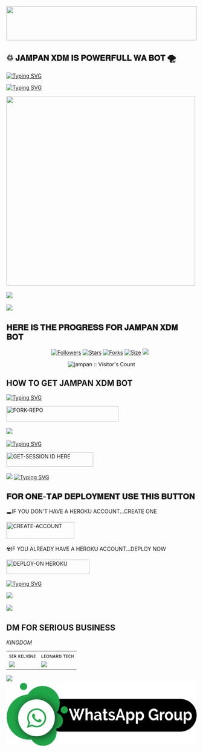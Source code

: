 <img src="https://i.imgur.com/dBaSKWF.gif" height="90" width="100%">

## ♲ 𝐉𝐀𝐌𝐏𝐀𝐍 𝐗𝐃𝐌 𝐈𝐒 𝐏𝐎𝐖𝐄𝐑𝐅𝐔𝐋𝐋 𝐖𝐀 𝐁𝐎𝐓 🌪

[![Typing SVG](https://readme-typing-svg.herokuapp.com?font=Rockstar-ExtraBold&size=30&pause=1000&color=0000FF&center=true&vCenter=true&width=815&height=60&lines=▇+▇+▇+▇+▇+▇+▇)](https://git.io/typing-svg) 




[![Typing SVG](https://readme-typing-svg.herokuapp.com?font=Rockstar-ExtraBold&size=30&pause=1000&color=0000FF&center=true&vCenter=true&width=815&height=60&lines=𝐉𝐀𝐌𝐏𝐀𝐍+𝐗𝐃𝐌+💠+𝐂𝐑𝐄𝐀𝐓𝐄𝐃+𝐁𝐘+𝐊𝐄𝐋𝐕𝐈𝐍)](https://git.io/typing-svg) 

<p align="centre"><img src="https://files.catbox.moe/uj4jzr.jpg" width="500" height="500" />




<a><img src='https://i.imgur.com/LyHic3i.gif'/></a>


<a><img src='https://i.imgur.com/LyHic3i.gif'/></a>

## 𝐇𝐄𝐑𝐄 𝐈𝐒 𝐓𝐇𝐄 𝐏𝐑𝐎𝐆𝐑𝐄𝐒𝐒 𝐅𝐎𝐑 𝐉𝐀𝐌𝐏𝐀𝐍 𝐗𝐃𝐌 𝐁𝐎𝐓 


<p align="center">
<a href="https://github.com/JAMPAN47/followers"><img title="Followers" src="https://img.shields.io/github/followers/JAMPAN47?color=yellow&style=flat-square"></a>
<a href="https://github.com/JAMPAN47/KELVIN-XDM/stargazers/"><img title="Stars" src="https://img.shields.io/github/stars/JAMPAN47/KELVIN-XDM?color=yellow&style=flat-square"></a>
<a href="https://github.com/JAMPAN47/KELVIN-XDM/network/members"><img title="Forks" src="https://img.shields.io/github/forks/JAMPAN47/KELVIN-XDM?color=yellow&style=flat-square"></a>
<a href="https://github.com/JAMPAN47/KELVIN-XDM/"><img title="Size" src="https://img.shields.io/github/repo-size/JAMPAN47/KELVIN-XDM?style=flat-square&color=yellow"></a>
<a href="https://github.com/JAMPAN47/KELVIN-XDM/graphs/commit-activity"><img height="20" src="https://img.shields.io/badge/Maintained%3F-yes-red.svg"></a>&nbsp;&nbsp;
</p>
<p align='center'>
</p>

 <p align="center"><img src="https://profile-counter.glitch.me/{KELVIN-XDM}/count.svg" alt="jampan :: Visitor's Count" old_src="https://profile-counter.glitch.me/{jampan}/count.svg" /></p>






## HOW TO GET JAMPAN XDM BOT

  
[![Typing SVG](https://readme-typing-svg.herokuapp.com?font=Rockstar-ExtraBold&color=green&lines=𝗙𝗢𝗥𝗞+𝗔𝗡𝗗+𝗦𝗧𝗔𝗥+𝗥𝗘𝗣𝗢)](https://git.io/typing-svg)
 

  
   
   <a href="https://github.com/JAMPAN47/KELVIN-XDM/fork"><img title="FORK-REPO" src="https://img.shields.io/badge/FORK-REPO-h?color=yellow&style=for-the-badge&logo=tesla" width="297" height="40.45"/></a></p>


<a><img src='https://i.imgur.com/LyHic3i.gif'/></a>

 
 
[![Typing SVG](https://readme-typing-svg.herokuapp.com?font=Rockstar-ExtraBold&color=white&lines=𝗦𝗘𝗦𝗦𝗜𝗢𝗡+𝗜𝗗+𝗦𝗜𝗧𝗘+𝗜𝗦+𝗛𝗘𝗥𝗘)](https://git.io/typing-svg)
 


  <a href="https://leonard-session-496x.onrender.com/"><img title="GET-SESSION ID HERE" src="https://img.shields.io/badge/GET-SESSION ID HERE-h?color=red&style=for-the-badge&logo=nike" width="230" height="38.45"/></a></p>

  
  <a><img src='https://i.imgur.com/LyHic3i.gif'/></a>
[![Typing SVG](https://readme-typing-svg.herokuapp.com?font=Rockstar-ExtraBold&color=white&lines=𝐃𝐄𝐏𝐋𝐎𝐘+𝐎𝐍+𝐇𝐄𝐑𝐎𝐊𝐔)](https://git.io/typing-svg)


 
  

 
## 𝐅𝐎𝐑 𝐎𝐍𝐄-𝐓𝐀𝐏 𝐃𝐄𝐏𝐋𝐎𝐘𝐌𝐄𝐍𝐓 𝐔𝐒𝐄 𝐓𝐇𝐈𝐒 𝐁𝐔𝐓𝐓𝐎𝐍

   🕳IF YOU DON'T HAVE A HEROKU ACCOUNT...CREATE ONE
   
   <a href="https://signup.heroku.com/"><img title="CREATE-ACCOUNT" src="https://img.shields.io/badge/CREATE-ACCOUNT-h?color=black&style=for-the-badge&logo=heroku" width="180" height="43.45"/></a></p>

   ☢️IF YOU ALREADY HAVE A HEROKU ACCOUNT...DEPLOY NOW

 <a href="https://dashboard.heroku.com/new?template=https://github.com/JAMPAN47/KELVIN-XDM"><img title="DEPLOY-ON HEROKU" src="https://img.shields.io/badge/DEPLOY-ON HEROKU-h?color=black&style=for-the-badge&logo=heroku" width="220" height="38.45"/></a></p>

 
 [![Typing SVG](https://readme-typing-svg.herokuapp.com?font=Rockstar-ExtraBold&size=30&pause=1000&color=0000FF&center=true&vCenter=true&width=815&height=60&lines=▭+▬+▭+▬+▭+▬+▭+▬+▭+▬+▭)](https://git.io/typing-svg) 

<a><img src='https://i.imgur.com/LyHic3i.gif'/></a>


<a><img src='https://i.imgur.com/LyHic3i.gif'/></a>

## DM FOR SERIOUS BUSINESS 

*KINGDOM*

<table>
  <tr>
    <td>sɪʀ ᴋᴇʟᴠɪɴᴇ</td></td>
    <td>ʟᴇᴏɴᴀʀᴅ ᴛᴇᴄʜ</td>
  </tr>
  <tr>
    <td><a href="https://wa.me/255674229015?"><img src="https://files.catbox.moe/3vfakd.jpeg" width="180"</td>
    <td><a href="https://wa.me/234 916 726 1690?"><img src="https://https://https://files.catbox.moe/926pdx.jpg" width="180"</td>
  </tr>
</table>

</p>

<a><img src='https://i.imgur.com/LyHic3i.gif'/>
[![JOIN WHATSAPP CHANEL](https://raw.githubusercontent.com/Neeraj-x0/Neeraj-x0/main/photos/suddidina-join-whatsapp.png)](https://whatsapp.com/channel/0029Vb62Nsp6LwHheZHOH51Q)
